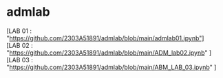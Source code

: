 # admlab
[LAB 01 : "https://github.com/2303A51891/admlab/blob/main/admlab01.ipynb"]                                    
[LAB 02 : "https://github.com/2303A51891/admlab/blob/main/ADM_lab02.ipynb" ]                 
[LAB 03 : "https://github.com/2303A51891/admlab/blob/main/ABM_LAB_03.ipynb" ]                                         
